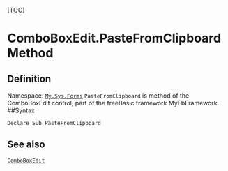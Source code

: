 [TOC]
# ComboBoxEdit.PasteFromClipboard Method

## Definition
Namespace: [`My.Sys.Forms`](My.Sys.Forms.md)
`PasteFromClipboard` is method of the ComboBoxEdit control, part of the freeBasic framework MyFbFramework.
##Syntax
```freeBasic
Declare Sub PasteFromClipboard
```

## See also
[`ComboBoxEdit`](ComboBoxEdit.md)
